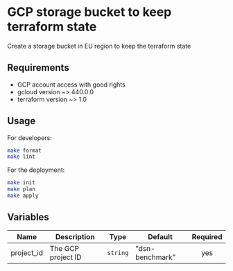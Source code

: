 # GCP storage bucket to keep terraform state

Create a storage bucket in EU region to keep the terraform state

## Requirements

- GCP account access with good rights
- gcloud version ~> 440.0.0
- terraform version ~> 1.0

## Usage

For developers:

```sh
make format
make lint
```

For the deployment:

```sh
make init
make plan
make apply
```

## Variables

| Name       | Description                              | Type     | Default         | Required |
|------------|------------------------------------------|----------|-----------------|:--------:|
| project_id | The GCP project ID                       | `string` | "dsn-benchmark" |   yes    |
